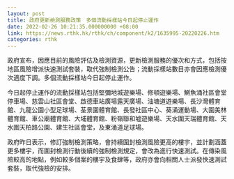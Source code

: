 ```yaml
---
layout: post
title: 政府更新檢測服務政策　多個流動採樣站今日起停止運作
date: 2022-02-26 10:21:35.000000000 +08:00
link: https://news.rthk.hk/rthk/ch/component/k2/1635995-20220226.htm
categories: rthk
---
```


政府宣布，因應目前的風險評估及檢測資源，更新檢測服務的優次和方式，包括按地區風險增派快速測試套裝，取代強制檢測公告；流動採樣站數目亦會因應檢測優次適度下調。多個流動採樣站今日起停止運作。

今日起停止運作的流動採樣站包括堅彌地城遊樂場、修頓遊樂場、鰂魚涌社區會堂停車場、慈雲山社區會堂、啟德車站廣場露天廣場、油塘道遊樂場、長沙灣體育館、九龍公園小型足球場、荃景圍體育館、長發社區中心、葵涌運動場、大圍美林體育館、車公廟體育館、大埔體育館、粉嶺聯和墟遊樂場、天水圍天瑞體育館、天水圍天柏路公園、建生社區會堂，及東涌道足球場。

政府昨日表示，修訂強制檢測策略，會持續圍封檢測風險更高的樓宇，並計劃涵蓋更多樓宇，而圍封檢測行動後續的強制檢測規定，會改為進行快速測試。在傳染風險較高的地點，例如較多個案的樓宇及食肆等，政府亦會向相關人士派發快速測試套裝，取代強檢的安排。
